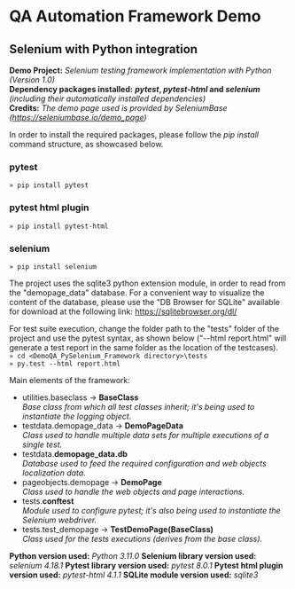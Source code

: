 # QA Automation Framework Demo
## Selenium with Python integration

**Demo Project:** *Selenium testing framework implementation with Python (Version 1.0)*  
**Dependency packages installed:** **_pytest_, _pytest-html_ and _selenium_** *(including their automatically installed dependencies)*  
**Credits:** *The demo page used is provided by SeleniumBase (https://seleniumbase.io/demo_page)*

In order to install the required packages, please follow the *pip install* command structure, as showcased below.

### pytest
`» pip install pytest`

### pytest html plugin
`» pip install pytest-html`

### selenium
`» pip install selenium`  

The project uses the sqlite3 python extension module, in order to read from the "demopage_data" database. For a convenient way to visualize the content of the database, please use the "DB Browser for SQLite" available for download at the following link: https://sqlitebrowser.org/dl/    
    
For test suite execution, change the folder path to the "tests" folder of the project and use the pytest syntax, as shown below ("--html report.html" will generate a test report in the same folder as the location of the testcases).    
`» cd <DemoQA_PySelenium_Framework directory>\tests`  
`» py.test --html report.html` 
    
Main elements of the framework:
- utilities.baseclass -> **BaseClass**    
*Base class from which all test classes inherit; it's being used to instantiate the logging object.*
- testdata.demopage_data -> **DemoPageData**    
*Class used to handle multiple data sets for multiple executions of a single test.*
-  testdata.**demopage_data.db**    
*Database used to feed the required configuration and web objects localization data.*
- pageobjects.demopage -> **DemoPage**    
*Class used to handle the web objects and page interactions.*
- tests.**conftest**    
*Module used to configure pytest; it's also being used to instantiate the Selenium webdriver.*
- tests.test_demopage -> **TestDemoPage(BaseClass)**    
*Class used for the tests executions (derives from the base class).*
    
**Python version used:** *Python 3.11.0*
**Selenium library version used:** *selenium 4.18.1*
**Pytest library version used:** *pytest 8.0.1*
**Pytest html plugin version used:** *pytest-html 4.1.1*
**SQLite module version used:** *sqlite3*
